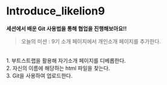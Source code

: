 # Introduce_likelion9


**세션에서 배운 Git 사용법을 통해 협업을 진행해보아요!!**

> 오늘의 미션 : 9기 소개 페이지에서 개인소개 페이지를 추가한다.


<br>
1. 부트스트랩을 활용해 자기소개 페이지를 디베롭한다. <br>
2. 자신의 이름에 해당하는 html 파일을 찾는다. <br>
3. Git을 사용하여 업로드한다.
